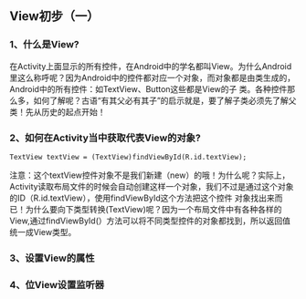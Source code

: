 ## View初步（一）
### 1、什么是View?
在Activity上面显示的所有控件，在Android中的学名都叫View。为什么Android里这么称呼呢？因为Android中的控件都对应一个对象，而对象都是由类生成的，Android中的所有控件：如TextView、Button这些都是View的子
类。各种控件那么多，如何了解呢？古语“有其父必有其子”的启示就是，要了解子类必须先了解父类！先从历史的起点开始！

### 2、如何在Activity当中获取代表View的对象?
   `TextView textView = (TextView)findViewById(R.id.textView);`
   
注意：这个textView控件对象不是我们新建（new）的哦！为什么呢？实际上，Activity读取布局文件的时候会自动创建这样一个对象，我们不过是通过这个对象的ID（R.id.textView），使用findViewById这个方法把这个控件
对象找出来而已！为什么要向下类型转换(TextView)呢？因为一个布局文件中有各种各样的View,通过findViewById(）方法可以将不同类型控件的对象都找到，所以返回值统一成View类型。

### 3、设置View的属性

### 4、位View设置监听器
